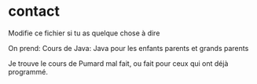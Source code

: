 # contact
Modifie ce fichier si tu as quelque chose à dire

On prend: Cours de Java: Java pour les enfants parents et grands parents

Je trouve le cours de Pumard mal fait, ou fait pour ceux qui ont déjà programmé.
